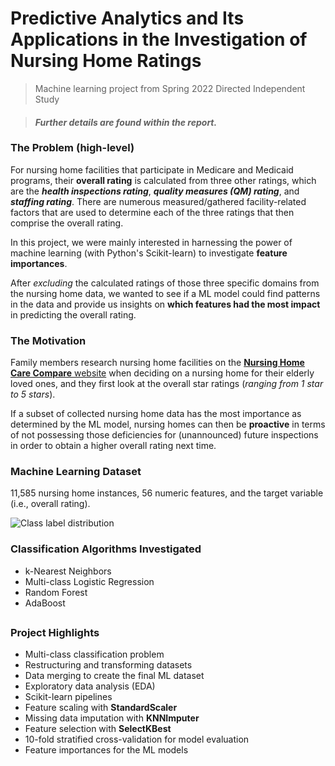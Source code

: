 # Predictive Analytics and Its Applications in the Investigation of Nursing Home Ratings
> Machine learning project from Spring 2022 Directed Independent Study

> #### ***Further details are found within the report.***

### The Problem (high-level)
For nursing home facilities that participate in Medicare and Medicaid programs, their **overall rating** is calculated from three other ratings, which are the ***health inspections rating***, ***quality measures (QM) rating***, and ***staffing rating***. There are numerous measured/gathered facility-related factors that are used to determine each of the three ratings that then comprise the overall rating.

In this project, we were mainly interested in harnessing the power of machine learning (with Python's Scikit-learn) to investigate **feature importances**.

After *excluding* the calculated ratings of those three specific domains from the nursing home data, we wanted to see if a ML model could find patterns in the data and provide us insights on **which features had the most impact** in predicting the overall rating. 


### The Motivation
Family members research nursing home facilities on the [**Nursing Home Care Compare** website](https://www.medicare.gov/care-compare/?providerType=NursingHome&redirect=true) when deciding on a nursing home for their elderly loved ones, and they first look at the overall star ratings (*ranging from 1 star to 5 stars*).

If a subset of collected nursing home data has the most importance as determined by the ML model, nursing homes can then be **proactive** in terms of not possessing those deficiencies for (unannounced) future inspections in order to obtain a higher overall rating next time. 


### Machine Learning Dataset
11,585 nursing home instances, 56 numeric features, and the target variable (i.e., overall rating).

![Class label distribution](https://user-images.githubusercontent.com/96803412/168177798-5d841bd7-90c3-48e5-b584-4c84716a85ef.png)

### Classification Algorithms Investigated
- k-Nearest Neighbors
- Multi-class Logistic Regression
- Random Forest
- AdaBoost

##
### Project Highlights
- Multi-class classification problem
- Restructuring and transforming datasets
- Data merging to create the final ML dataset
- Exploratory data analysis (EDA)
- Scikit-learn pipelines
- Feature scaling with **StandardScaler**
- Missing data imputation with **KNNImputer**
- Feature selection with **SelectKBest**
- 10-fold stratified cross-validation for model evaluation
- Feature importances for the ML models
